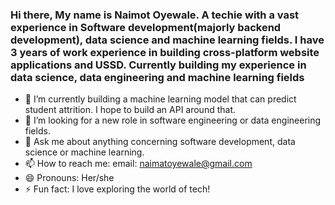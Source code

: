 ### Hi there, My name is Naimot Oyewale. A techie with a vast experience in Software development(majorly backend development), data science and machine learning fields. I have 3 years of work experience in building cross-platform website applications and USSD. Currently building my experience in data science, data engineering and machine learning fields


- 🔭 I’m currently building a machine learning model that can predict student attrition. I hope to build an API around that.
- 🤔 I’m looking for a new role in software engineering or data engineering fields.
- 💬 Ask me about anything concerning software development, data science or machine learning.
- 📫 How to reach me: email: naimatoyewale@gmail.com
- 😄 Pronouns: Her/she
- ⚡ Fun fact: I love exploring the world of tech!
